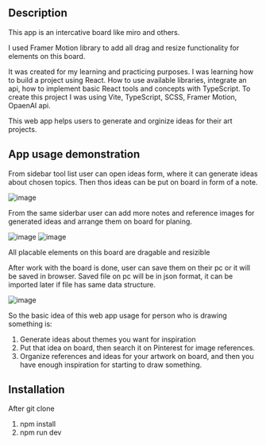 ## Description
This app is an intercative board like miro and others. 

I used Framer Motion library to add all drag and resize functionality for elements on this board.

It was created for my learning and practicing purposes. I was learning how to build a project using React. How to use available libraries, integrate an api, how to implement basic React tools and concepts with TypeScript.
To create this project I was using Vite, TypeScript, SCSS, Framer Motion, OpaenAI api.

This web app helps users to generate and orginize ideas for their art projects. 
## App usage demonstration
From sidebar tool list user can open ideas form, where it can generate ideas about chosen topics. Then thos ideas can be put on board in form of a note.

![image](https://github.com/user-attachments/assets/db8669a6-0bb1-49d2-823c-aec2316278da)

From the same siderbar user can add more notes and reference images for generated ideas and arrange them on board for planing.

![image](https://github.com/user-attachments/assets/ab3130c0-6efa-4348-8d67-4755ca700317)
![image](https://github.com/user-attachments/assets/6db520b9-4a72-49b9-99c6-a349916e104c)

All placable elements on this board are dragable and resizible

After work with the board is done, user can save them on their pc or it will be saved in browser. Saved file on pc will be in json format, it can be imported later if file has same data structure.

![image](https://github.com/user-attachments/assets/ed69ccb8-07c9-4ea4-ab3d-47283c24eff9)

So the basic idea of this web app usage for person who is drawing something is:
1. Generate ideas about themes you want for inspiration
2. Put that idea on board, then search it on Pinterest for image references.
3. Organize references and ideas for your artwork on board, and then you have enough inspiration for starting to draw something.

## Installation
After git clone
1. npm install
2. npm run dev



